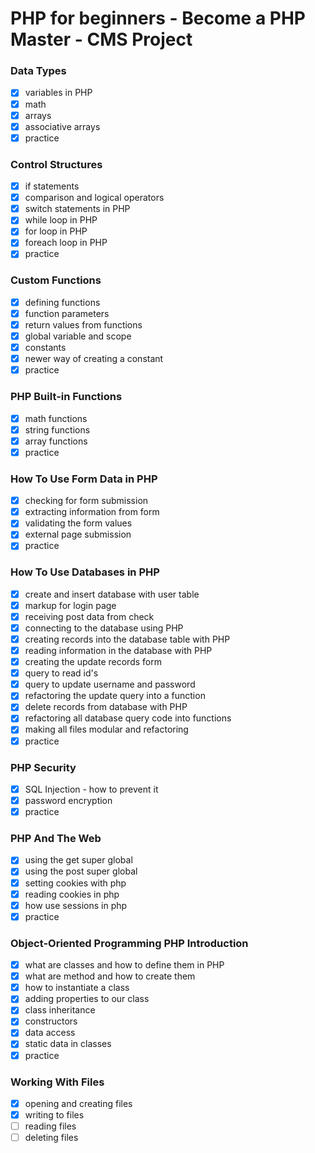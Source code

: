 # PHP for beginners - Become a PHP Master - CMS Project


### Data Types

- [x] variables in PHP
- [x] math
- [x] arrays
- [x] associative arrays
- [x] practice

### Control Structures

- [x] if statements
- [x] comparison and logical operators
- [x] switch statements in PHP
- [x] while loop in PHP
- [x] for loop in PHP
- [x] foreach loop in PHP
- [x] practice

### Custom Functions

- [x] defining functions
- [x] function parameters
- [x] return values from functions
- [x] global variable and scope
- [x] constants
- [x] newer way of creating a constant
- [x] practice

### PHP Built-in Functions

- [x] math functions
- [x] string functions
- [x] array functions
- [x] practice

### How To Use Form Data in PHP

- [x] checking for form submission
- [x] extracting information from form
- [x] validating the form values
- [x] external page submission
- [x] practice

### How To Use Databases in PHP

- [x] create and insert database with user table
- [x] markup for login page
- [x] receiving post data from check
- [x] connecting to the database using PHP
- [x] creating records into the database table with PHP
- [x] reading information in the database with PHP
- [x] creating the update records form
- [x] query to read id's
- [x] query to update username and password
- [x] refactoring the update query into a function
- [x] delete records from database with PHP
- [x] refactoring all database query code into functions
- [x] making all files modular and refactoring
- [x] practice

### PHP Security

- [x] SQL Injection - how to prevent it
- [x] password encryption
- [x] practice

### PHP And The Web

- [x] using the get super global
- [x] using the post super global
- [x] setting cookies with php
- [x] reading cookies in php
- [x] how use sessions in php
- [x] practice

### Object-Oriented Programming PHP Introduction

- [x] what are classes and how to define them in PHP
- [x] what are method and how to create them
- [x] how to instantiate a class
- [x] adding properties to our class
- [x] class inheritance
- [x] constructors
- [x] data access
- [x] static data in classes
- [x] practice

### Working With Files

- [x] opening and creating files
- [x] writing to files
- [ ] reading files
- [ ] deleting files